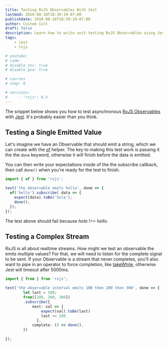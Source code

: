 ```yaml
---
title: Testing RxJS Observables With Jest
lastmod: 2018-08-18T18:39:19-07:00
publishdate: 2018-08-18T18:39:19-07:00
author: Custom Cult
draft: false
description: Learn how to write unit testing RxJS Observables using Jest
tags: 
    - jest
    - rxjs

# youtube: 
# code: 
# disable_toc: true
# disable_qna: true

# courses
# step: 0

# versions: 
#     - "rxjs": 6.3
---
```


The snippet below shows you how to test asynchronous [RxJS Observables](http://reactivex.io/rxjs/class/es6/Observable.js~Observable.html) with [Jest](https://facebook.github.io/jest/). It's probably easier than you think.

## Testing a Single Emitted Value

Let's imagine we have an Observable that should emit a string, which we can create with the [of](https://www.learnrxjs.io/operators/creation/of.html) helper. The key to making this test work is passing it the the `done` keyword, otherwise it will finish before the data is emitted. 

You can then write your expectations inside of the the subscribe callback, then call `done()` when you're ready for the test to finish. 

```typescript
import { of } from 'rxjs';

test('the observable emits hello', done => {
  of('hello').subscribe( data => {
    expect(data).toBe('hola');
    done();
  });
});
```

The test above should fail because *hola !== hello*. 

## Testing a Complex Stream

RxJS is all about realtime streams. How might we test an observable the emits multiple values? For that, we will need to listen for the complete signal to be sent. If your Observable is a stream that never completes, you'll also want to pipe in an operator to force completion, like [takeWhile](https://www.learnrxjs.io/operators/filtering/takewhile.html), otherwise Jest will timeout after 5000ms. 

```typescript
import { from } from 'rxjs';

test('the observable interval emits 100 then 200 then 300', done => {
        let last = 100;
        from([100, 200, 300])
        .subscribe({
            next: val => {
                expect(val).toBe(last)
                last += 100
              },
            complete: () => done(),
        })
            
});
```
